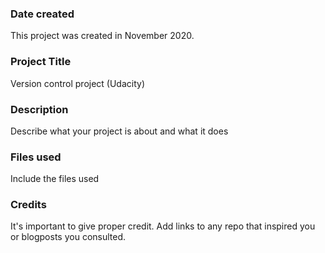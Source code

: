 ### Date created
This project was created in November 2020.

### Project Title
Version control project (Udacity)

### Description
Describe what your project is about and what it does

### Files used
Include the files used

### Credits
It's important to give proper credit. Add links to any repo that inspired you or blogposts you consulted.
